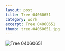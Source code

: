 ```yaml
---
layout: post
title: Tree 04060651
category: work
excerpt: Tree 04060651
thumb: tree-04060651.jpg
---
```


<p><img src="{{ site.file }}/work/tree-04060651.jpg" alt="Tree 04060651"></p>